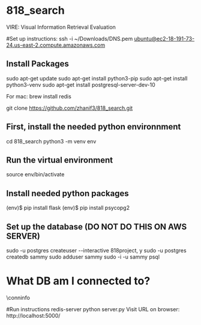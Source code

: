 # 818_search
VIRE: Visual Information Retrieval Evaluation

#Set up instructions:
ssh -i ~/Downloads/DNS.pem ubuntu@ec2-18-191-73-24.us-east-2.compute.amazonaws.com
## Install Packages
sudo apt-get update
sudo apt-get install python3-pip
sudo apt-get install python3-venv
sudo apt-get install postgresql-server-dev-10

For mac:
brew install redis

git clone https://github.com/zhanif3/818_search.git

## First, install the needed python environnment
cd 818_search
python3 -m venv env

## Run the virtual environment
source env/bin/activate

## Install needed python packages
(env)$ pip install flask
(env)$ pip install psycopg2


## Set up the database (DO NOT DO THIS ON AWS SERVER)
sudo -u postgres createuser --interactive
    818project, y
sudo -u postgres createdb sammy
sudo adduser sammy
sudo -i -u sammy
psql

# What DB am I connected to?
\conninfo

#Run instructions
redis-server
python server.py
Visit URL on browser: http://localhost:5000/
